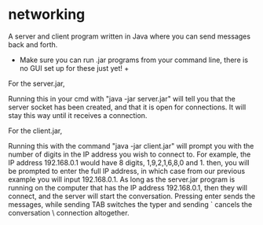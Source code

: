 # networking
A server and client program written in Java where you can send messages back and forth.

+ Make sure you can run .jar programs from your command line, there is no GUI set up for these just yet! +

For the server.jar,

Running this in your cmd with "java -jar server.jar" will tell you that
the server socket has been created, and that it is open for connections.
It will stay this way until it receives a connection.

For the client.jar,

Running this with the command "java -jar client.jar" will prompt you with
the number of digits in the IP address you wish to connect to. For example,
the IP address 192.168.0.1 would have 8 digits, 1,9,2,1,6,8,0 and 1. then,
you will be prompted to enter the full IP address, in which case from our
previous example you will input 192.168.0.1. As long as the server.jar
program is running on the computer that has the IP address 192.168.0.1, then
they will connect, and the server will start the conversation. Pressing
enter sends the messages, while sending TAB switches the typer and sending
` cancels the conversation \ connection altogether.
